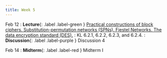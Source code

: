 ```yaml
---
title: Week 5
---
```


Feb 12
: **Lecture**{: .label .label-green } [Practical constructions of block ciphers. Substitution-permutation networks (SPNs). Fiestel Networks. The data encryption standard (DES).](/assets/lecture_slides/lec8.pdf)
    : KL 6.2.1, 6.2.2, 6.2.3, and 6.2.4.
: **Discussion**{: .label .label-purple } Discussion 4

Feb 14
: **Midterm**{: .label .label-red } Midterm I

